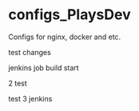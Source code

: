 # configs_PlaysDev
Configs for nginx, docker and etc.


test changes

jenkins job build start

2 test


test 3 jenkins
